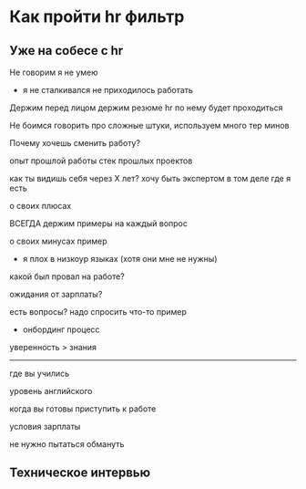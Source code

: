 # Как пройти hr фильтр 

## Уже на собесе с hr

Не говорим я не умею
- я не сталкивался не приходилось работать

Держим перед лицом держим резюме 
hr по нему будет проходиться

Не боимся говорить про сложные штуки, используем много тер минов

Почему хочешь сменить работу?

опыт прошлой работы
стек прошлых проектов 

как ты видишь себя через X лет?
хочу быть экспертом в том деле где я есть

о своих плюсах

ВСЕГДА держим примеры на каждый вопрос 

о своих минусах 
пример 
- я плох в низкоур языках (хотя они мне не нужны)

какой был провал на работе?

ожидания от зарплаты?

есть вопросы?
надо спросить что-то
пример
- онбординг процесс 

уверенность > знания

--- 
где вы учились

уровень английского

когда вы готовы приступить к работе

условия зарплаты

не нужно пытаться обмануть



## Техническое интервью
